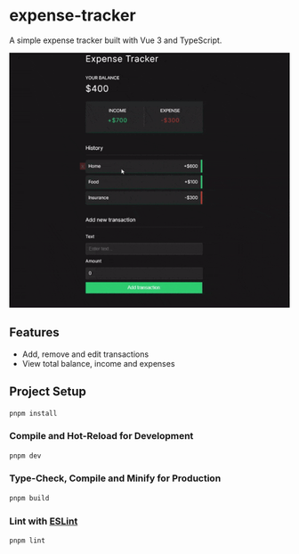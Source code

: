 # expense-tracker

A simple expense tracker built with Vue 3 and TypeScript.

![Expense Tracker](./public/expense_tracker.gif)

## Features

- Add, remove and edit transactions
- View total balance, income and expenses

## Project Setup

```sh
pnpm install
```

### Compile and Hot-Reload for Development

```sh
pnpm dev
```

### Type-Check, Compile and Minify for Production

```sh
pnpm build
```

### Lint with [ESLint](https://eslint.org/)

```sh
pnpm lint
```
